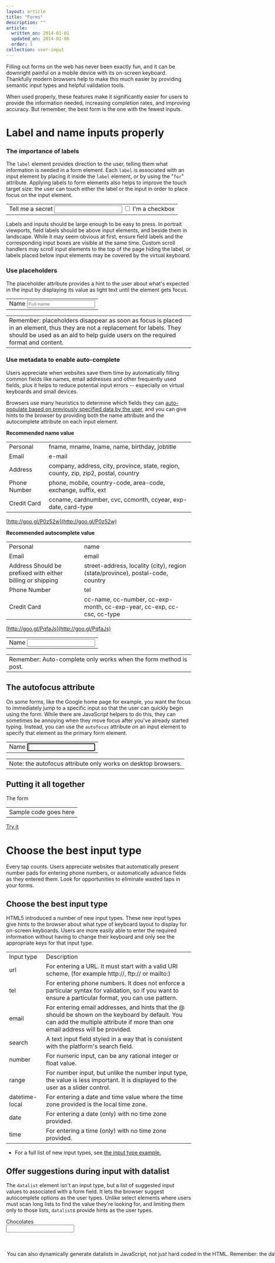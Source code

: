 ```yaml
---
layout: article
title: "Forms"
description: ""
article:
  written_on: 2014-01-01
  updated_on: 2014-01-06
  order: 1
collection: user-input
---
```


Filling out forms on the web has never been exactly fun, and it can be downright 
painful on a mobile device with its on-screen keyboard. Thankfully modern 
browsers help to make this much easier by providing semantic input types and 
helpful validation tools.

When used properly, these features make it significantly easier for users to 
provide the information needed, increasing completion rates, and improving 
accuracy.  But remember, the best form is the one with the fewest inputs.

# Label and name inputs properly

### The importance of labels

The `label` element provides direction to the user, telling them what 
information is needed in a form element.  Each `label` is associated with an 
input element by placing it inside the `label` element, or by using the "`for`" 
attribute.  Applying labels to form elements also helps to improve the touch 
target size: the user can touch either the label or the input in order to place 
focus on the input element.

<!-- TODO: Fix formatting of cells -->
<table>
<tr>
<td><label for="myInput">Tell me a secret</label>
<input type="text" id="myInput">
<label>
  <input type="checkbox"> I'm a checkbox
</label></td>
</tr>
</table>

Labels and inputs should be large enough to be easy to press.  In portrait 
viewports, field labels should be above input elements, and beside them in 
landscape.  While it may seem obvious at first, ensure field labels and the 
corresponding input boxes are visible at the same time.  Custom scroll handlers 
may scroll input elements to the top of the page hiding the label, or labels 
placed below input elements may be covered by the virtual keyboard.

### Use placeholders

The placeholder attribute provides a hint to the user about what's expected in 
the input by displaying its value as light text until the element gets focus. 

<!-- TODO: Fix formatting of cells -->
<table>
<tr>
<td><label for="frmName">Name</label>
<input type="text" id="frmName" placeholder="Full name"/></td>
</tr>
</table>

<!-- TODO: Fix formatting of cells -->
<table>
<tr>
<td>Remember: placeholders disappear as soon as focus is placed in an element, thus they are not a replacement for labels.  They should be used as an aid to help guide users on the required format and content.</td>
</tr>
</table>

### Use metadata to enable auto-complete

Users appreciate when websites save them time by automatically filling common 
fields like names, email addresses and other frequently used fields, plus it 
helps to reduce potential input errors -- especially on virtual keyboards and 
small devices.

Browsers use many heuristics to determine which fields they can 
[auto-populate](https://support.google.com/chrome/answer/142893)[ based on 
previously specified data by the 
user](https://support.google.com/chrome/answer/142893), and you can give hints 
to the browser by providing both the name attribute and the autocomplete 
attribute on each input element.

**Recommended name value**

<!-- TODO: Fix formatting of cells -->
<table>
<tr>
<td>Personal</td>
<td>fname, mname, lname, name, birthday, jobtitle</td>
</tr>
<tr>
<td>Email</td>
<td>e-mail</td>
</tr>
<tr>
<td>Address</td>
<td>company, address, city, province, state, region, county, zip, zip2, postal, country</td>
</tr>
<tr>
<td>Phone Number</td>
<td>phone, mobile, country-code, area-code, exchange, suffix, ext</td>
</tr>
<tr>
<td>Credit Card</td>
<td>ccname, cardnumber, cvc, ccmonth, ccyear, exp-date, card-type</td>
</tr>
</table>

[http://goo.gl/P0z52w](http://goo.gl/P0z52w)

**Recommended autocomplete value**

<!-- TODO: Fix formatting of cells -->
<table>
<tr>
<td>Personal</td>
<td>name</td>
</tr>
<tr>
<td>Email</td>
<td>email</td>
</tr>
<tr>
<td>Address
Should be prefixed with either billing or shipping</td>
<td>street-address, locality (city), region (state/province), postal-code, country</td>
</tr>
<tr>
<td>Phone Number</td>
<td>tel</td>
</tr>
<tr>
<td>Credit Card</td>
<td>cc-name, cc-number, cc-exp-month, cc-exp-year, cc-exp, cc-csc, cc-type</td>
</tr>
</table>

[http://goo.gl/PqfaJs](http://goo.gl/PqfaJs) 

<!-- TODO: Fix formatting of cells -->
<table>
<tr>
<td><label for="frmName">Name</label>
<input type="text" id="frmName" name="name" autocomplete="name"></td>
</tr>
</table>

<!-- TODO: Fix formatting of cells -->
<table>
<tr>
<td>Remember: Auto-complete only works when the form method is post.</td>
</tr>
</table>

## The autofocus attribute

On some forms, like the Google home page for example, you want the focus to 
immediately jump to a specific input so that the user can quickly begin using 
the form. While there are JavaScript helpers to do this, they can sometimes be 
annoying when they move focus after you've already started typing. Instead, you 
can use the `autofocus` attribute on an input element to specify that element as 
the primary form element.

<!-- TODO: Fix formatting of cells -->
<table>
<tr>
<td><label for="frmName">Name</label>
<input type="text" id="frmName" autofocus name="name" autocomplete="name"></td>
</tr>
</table>

<!-- TODO: Fix formatting of cells -->
<table>
<tr>
<td>Note: the autofocus attribute only works on desktop browsers.</td>
</tr>
</table>

## Putting it all together

The form

<!-- TODO: Fix formatting of cells -->
<table>
<tr>
<td>Sample code goes here</td>
</tr>
</table>

[Try it](http://jsbin.com/rufuw/1/edit)

# Choose the best input type

Every tap counts. Users appreciate websites that automatically present number 
pads for entering phone numbers, or automatically advance fields as they entered 
them. Look for opportunities to eliminate wasted taps in your forms.

## Choose the best input type

HTML5 introduced a number of new input types. These new input types give hints 
to the browser about what type of keyboard layout to display for on-screen 
keyboards.  Users are more easily able to enter the required information without 
having to change their keyboard and only see the appropriate keys for that input 
type. 

<!-- TODO: Fix formatting of cells -->
<table>
<tr>
<td>Input type</td>
<td>Description</td>
</tr>
<tr>
<td>url</td>
<td>For entering a URL. It must start with a valid URI scheme, (for example http://, ftp:// or mailto:)</td>
</tr>
<tr>
<td>tel</td>
<td>For entering phone numbers. It does not enforce a particular syntax for validation, so if you want to ensure a particular format, you can use pattern.</td>
</tr>
<tr>
<td>email</td>
<td>For entering email addresses, and hints that the @ should be shown on the keyboard by default. You can add the multiple attribute if more than one email address will be provided.</td>
</tr>
<tr>
<td>search</td>
<td>A text input field styled in a way that is consistent with the platform's search field.</td>
</tr>
<tr>
<td>number</td>
<td>For numeric input, can be any rational integer or float value.</td>
</tr>
<tr>
<td>range</td>
<td>For number input, but unlike the number input type, the value is less important. It is displayed to the user as a slider control.</td>
</tr>
<tr>
<td>datetime-local</td>
<td>For entering a date and time value where the time zone provided is the local time zone.</td>
</tr>
<tr>
<td>date</td>
<td>For entering a date (only) with no time zone provided.</td>
</tr>
<tr>
<td>time</td>
<td>For entering a time (only) with no time zone provided.</td>
</tr>
</table>

* For a full list of new input types, see [the input type 
example.](http://google.com)

## Offer suggestions during input with datalist

The `datalist` element isn't an input type, but a list of suggested input values 
to associated with a form field. It lets the browser suggest autocomplete 
options as the user types. Unlike select elements where users must scan long 
lists to find the value they're looking for, and limiting them only to those 
lists, `datalist`s provide hints as the user types.

<label for="inpChocType">Chocolates</label>  
<input type="text" id="inpChocType" list="chocType">  
<datalist id="chocType">  
  <option value="white" />  
  <option value="milk" />  
  <option value="dark" />  
</datalist>

You can also dynamically generate `datalist`s in JavaScript, not just hard coded 
in the HTML.

<!-- TODO: Fix formatting of cells -->
<table>
<tr>
<td>Remember: the datalist values are provided as suggestions, and users are not restricted to the suggestions provided.</td>
</tr>
</table>

# Provide real-time validation

Real-time data validation doesn't just help to keep your data clean, but it also 
helps improve the user experience.  Modern browsers have several built-in tools 
to help provide real-time data validation and may prevent the user from 
submitting an invalid form.  Visual cues should be used to indicate whether a 
form has been completed properly.

<!-- TODO: Fix formatting of cells -->
<table>
<tr>
<td>Remember: Even with client side input validation, it is always important to validate data on the server to ensure consistency and security in your data.</td>
</tr>
</table>

## Using attributes to validate input
### The pattern attribute

The pattern attribute specifies a [regular 
expression](http://en.wikipedia.org/wiki/Regular_expression) used to validate an 
input field. For example, to validate a US Zip code (5 digits, sometimes 
followed by a dash and an additional 4 digits), we would set the pattern like 
this:

<input type="text" id="zip" name="zip" pattern="^\d{5,6}(?:[-\s]\d{4})?$" />

**Common regular expression patterns**

<!-- TODO: Fix formatting of cells -->
<table>
<tr>
<td>Description</td>
<td>Regular Expression</td>
</tr>
<tr>
<td>Postal address</td>
<td>[a-zA-Z\d\s\-\,\#\.\+]+</td>
</tr>
<tr>
<td>Zip Code (US)</td>
<td>^\d{5,6}(?:[-\s]\d{4})?$</td>
</tr>
<tr>
<td>IP Address</td>
<td>^(?:(?:25[0-5]|2[0-4][0-9]|[01]?[0-9][0-9]?)\.){3}(?:25[0-5]|2[0-4][0-9]|[01]?[0-9][0-9]?)$</td>
</tr>
<tr>
<td>Credit Card Number</td>
<td>^(?:4[0-9]{12}(?:[0-9]{3})?|5[1-5][0-9]{14}|3[47][0-9]{13}|3(?:0[0-5]|[68][0-9])[0-9]{11}|6(?:011|5[0-9]{2})[0-9]{12}|(?:2131|1800|35\d{3})\d{11})$</td>
</tr>
<tr>
<td>Social Security Number</td>
<td>^\d{3}-\d{2}-\d{4}$</td>
</tr>
<tr>
<td>North American Phone Number</td>
<td>^(?:(?:\+?1\s*(?:[.-]\s*)?)?(?:\(\s*([2-9]1[02-9]|[2-9][02-8]1|[2-9][02-8][02-9])\s*\)|([2-9]1[02-9]|[2-9][02-8]1|[2-9][02-8][02-9]))\s*(?:[.-]\s*)?)?([2-9]1[02-9]|[2-9][02-9]1|[2-9][02-9]{2})\s*(?:[.-]\s*)?([0-9]{4})(?:\s*(?:#|x\.?|ext\.?|extension)\s*(\d+))?$</td>
</tr>
</table>

### The required attribute

If the required attribute is present, then the field must contain a value before 
the form can be submitted. For example, to make the part number in the previous 
example required, we'd simply add the required attribute.

<input type="text" required id="zip" name="zip" 
pattern="^\d{5,6}(?:[-\s]\d{4})?$" />

### The min, max and step attributes

For numeric input types like number or range as well as date/time inputs, you 
can specify the minimum and maximum values, as well as how much they should each 
increment/decrement when adjusted by the slider or spinners.

<input type="number" id="qty" min="0" max="100" step="1" />

### The maxlength attribute

The maxlength attribute can be used to specify the maximum length of an input or 
textbox and is useful when you want to limit the length of information that the 
user can provide. For example, if you want to limit a filename to 12 characters, 
you can use the following.

<input type="text" id="83filename" maxlength="12" />

### The novalidate attribute

In some cases, you may want to allow the user to submit the form even if it 
contains invalid input. To do this, add the novalidate attribute to the form 
element. In this case, all pseudo classes and JavaScript APIs will still allow 
you to check if the form validates.

<form role="form" novalidate>  
  <label for="inpEmail">Email address</label>  
  <input type="email" name="email" id="inpEmail" placeholder="Enter email">  
</form>

## Use JavaScript for more complex real-time validation

When the built-in validation plus regular expressions aren't enough, you can use 
the 
[C](http://dev.w3.org/html5/spec-preview/constraints.html#constraint-validation)[onstraints 
Validation](http://dev.w3.org/html5/spec-preview/constraints.html#constraint-validation)[ 
API](http://dev.w3.org/html5/spec-preview/constraints.html#constraint-validation), 
a powerful tool for handling custom validation.  The API allows you to do things 
like set a custom error, check whether an element is valid, and determine the 
reason that an element is invalid.

<!-- TODO: Fix formatting of cells -->
<table>
<tr>
<td>willValidate</td>
<td>Property that returns true or false if the element is a candidate for validation.</td>
</tr>
<tr>
<td>validity</td>
<td>Property that returns a ValidityState object representing the validity states of the element.</td>
</tr>
<tr>
<td>validationMessage</td>
<td>Property that returns a string with the reason the object failed the validation test.</td>
</tr>
<tr>
<td>checkValidity()</td>
<td>Returns true if the element satisfies all of it's constraints, and false otherwise.</td>
</tr>
<tr>
<td>setCustomValidity()</td>
<td>Sets a custom validation message and the customError property of the ValidityState object to true.</td>
</tr>
</table>

One example of where you might use the JavaScript validation APIs is to verify 
that the user has provided the correct email address on a sign up form where 
they're asked to enter it twice. In the blur event for the second input, you 
would call the following check function:

<!-- TODO: Fix formatting of cells -->
<table>
<tr>
<td>var elem = document.getElementById("email_addr_confirm");
elem.addEventListener("blur", verifyEmail);
function verifyEmail(input) {
  input = input.srcElement;
  if (input.value != document.getElementById('email_addr').value) {
    // the provided value doesn't match the primary email address
    input.setCustomValidity('The two email addresses must match.');
  } else {
    // input is valid -- reset the error message
    input.setCustomValidity('');
  }
}</td>
</tr>
</table>

Because not all browsers will prevent the user from submitting the form if there 
is invalid data, you should catch the submit event, and use the checkValidity() 
on the form element to determine if the form is valid.  For example:

<!-- TODO: Fix formatting of cells -->
<table>
<tr>
<td>form.addEventListener("submit", function(evt) {
  if (form.checkValidity() === false) {
    evt.preventDefault();
    alert("Form is invalid");
    return false;
  }
});</td>
</tr>
</table>

## Show feedback in real-time

HTML5 also introduces a number of new pseudo-classes that can be used to style 
inputs based on their value or attributes, making it easier for users to 
understand if they've filled the form out properly before trying to submit it.

* `:valid` and `:invalid` - explicitly sets the style for an element when the 
  input is valid/invalid.
* `:required` and `:optional` - sets the style for elements that are required or 
  optional.
* `:in-range` and `:out-of-range` - styling for elements that support the min 
  and max attribute

<!-- TODO: Fix formatting of cells -->
<table>
<tr>
<td>Best Practice: You should show the user all of the issues on the form at once, rather than showing them one at a time.</td>
</tr>
</table>

Validation happens immediately which means that when the page is loaded, fields 
may be marked as invalid, even though the user hasn't had a chance to fill them 
in yet.  It also means that as the user types, and it's possible they'll see the 
invalid style while typing. To prevent this, you can combine the CSS with 
JavaScript to only show invalid styling when the user has visited the field.

<!-- TODO: Fix formatting of cells -->
<table>
<tr>
<td><style type="text/css">
  input.dirty:not(:focus):invalid { outline: 2px solid red; }
</style>
<script type="text/javascript">
  $("input").bind("blur invalid", function(evt) {
    $(this).addClass('dirty');
  });
</script></td>
</tr>
</table>

## Putting it all together

The form

<!-- TODO: Fix formatting of cells -->
<table>
<tr>
<td>code sample here</td>
</tr>
</table>

The JavaScript

<!-- TODO: Fix formatting of cells -->
<table>
<tr>
<td>code sample here</td>
</tr>
</table>

[Try it](http://jsbin.com/kehiz/1/edit)

# Simplify checkout with requestAutocomplete

While `requestAutocomplete` was designed to help users fill out any form, today 
it's most common use is in eCommerce where shopping cart abandonment on the 
mobile web [can be as high as 
97%](http://seewhy.com/blog/2012/10/10/97-shopping-cart-abandonment-rate-mobile-devices-concern-you/). 
Imagine that in the real world. Imagine 97% of people in a supermarket, with a 
cart brimming full of things that they want, flipping their cart over and 
walking out.

Rather than the site relying on a particular payment provider, 
`requestAutocomplete` requests payment details (such as name, address and credit 
card information) from the browser, which are optionally stored by the browser 
much like other auto-complete fields.

## requestAutocomplete flow

Ideally you want to show the `requestAutocomplete` dialog instead of loading the 
page that displays the checkout form. If all goes well, the user shouldn't see 
the form at all.  
<img src="image00.png" width="598" height="933" />

## Design your form to enable requestAutocomplete

You can easily add `requestAutoComplete` to existing forms without having to 
change any field names.  Simply add the 
[`autocomplete`](#heading=h.c6olq7fah9m)[ attribute](#heading=h.c6olq7fah9m) to 
each form element with the appropriate value, and the browser will handle the 
rest.

## The requestAutocomplete function

The `requestAutocomplete` function on the `form` element indicates to the 
browser that it should populate the form.  As a security feature, the function 
must be called via a user gesture like a touch or mouse click, a dialog is then 
displayed asking the user permission to populate the fields and which details 
they want to populate it with.

<!-- TODO: Fix formatting of cells -->
<table>
<tr>
<td>Remember: If you're asking for any kind of personal information or credit card data, ensure the page is served via SSL.  Otherwise the dialog will warn the user their information may not be secure.</td>
</tr>
</table>

## Putting it all together

The form

<!-- TODO: Fix formatting of cells -->
<table>
<tr>
<td>code sample here</td>
</tr>
</table>

The JavaScript

<!-- TODO: Fix formatting of cells -->
<table>
<tr>
<td>code sample here</td>
</tr>
</table>

[Try it](http://jsbin.com/migod/edit)